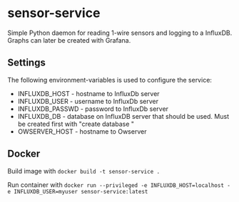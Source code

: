 # sensor-service
Simple Python daemon for reading 1-wire sensors and logging to a InfluxDB.
Graphs can later be created with Grafana.

## Settings

The following environment-variables is used to configure the service:

- INFLUXDB_HOST - hostname to InfluxDb server
- INFLUXDB_USER - username to InfluxDb server
- INFLUXDB_PASSWD - password to InfluxDb server
- INFLUXDB_DB - database on InfluxDB server that should be used. Must be created first with "create database <name>"
- OWSERVER_HOST - hostname to Owserver 

## Docker
  
Build image with `docker build -t sensor-service .`
  
Run container with `docker run --privileged -e INFLUXDB_HOST=localhost -e INFLUXDB_USER=myuser sensor-service:latest`

